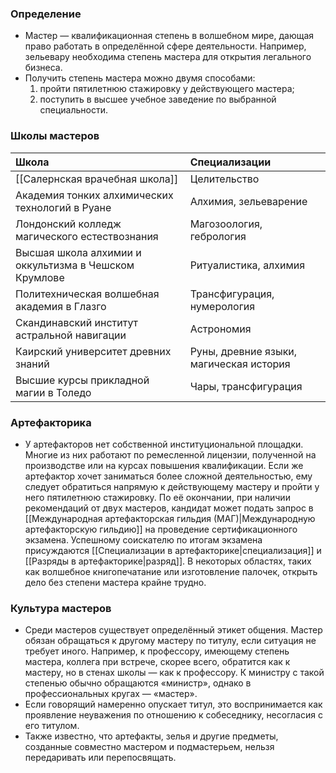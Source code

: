 ### Определение
- Мастер — квалификационная степень в волшебном мире, дающая право работать в определённой сфере деятельности. Например, зельевару необходима степень мастера для открытия легального бизнеса.
- Получить степень мастера можно двумя способами:
    1) пройти пятилетнюю стажировку у действующего мастера;
    2) поступить в высшее учебное заведение по выбранной специальности.

### Школы мастеров

| Школа                                                 | Специализации                           |
| :---------------------------------------------------- | :-------------------------------------- |
| [[Салернская врачебная школа]]                        | Целительство                            |
| Академия тонких алхимических технологий в Руане       | Алхимия, зельеварение                   |
| Лондонский колледж магического естествознания         | Магозоология, гебрология                |
| Высшая школа алхимии и оккультизма в Чешском Крумлове | Ритуалистика, алхимия                   |
| Политехническая волшебная академия в Глазго           | Трансфигурация, нумерология             |
| Скандинавский институт астральной навигации           | Астрономия                              |
| Каирский университет древних знаний                   | Руны, древние языки, магическая история |
| Высшие курсы прикладной магии в Толедо                | Чары, трансфигурация                    |
### Артефакторика
- У артефакторов нет собственной институциональной площадки. Многие из них работают по ремесленной лицензии, полученной на производстве или на курсах повышения квалификации. Если же артефактор хочет заниматься более сложной деятельностью, ему следует обратиться напрямую к действующему мастеру и пройти у него пятилетнюю стажировку. По её окончании, при наличии рекомендаций от двух мастеров, кандидат может подать запрос в [[Международная артефакторская гильдия (МАГ)|Международную артефакторскую гильдию]] на проведение сертификационного экзамена. Успешному соискателю по итогам экзамена присуждаются [[Специализации в артефакторике|специализация]] и [[Разряды в артефакторике|разряд]]. В некоторых областях, таких как волшебное книгопечатание или изготовление палочек, открыть дело без степени мастера крайне трудно.

### Культура мастеров
- Среди мастеров существует определённый этикет общения. Мастер обязан обращаться к другому мастеру по титулу, если ситуация не требует иного. Например, к профессору, имеющему степень мастера, коллега при встрече, скорее всего, обратится как к мастеру, но в стенах школы — как к профессору. К министру с такой степенью обычно обращаются «министр», однако в профессиональных кругах — «мастер».
- Если говорящий намеренно опускает титул, это воспринимается как проявление неуважения по отношению к собеседнику, несогласия с его титулом.
- Также известно, что артефакты, зелья и другие предметы, созданные совместно мастером и подмастерьем, нельзя передаривать или перепосвящать.